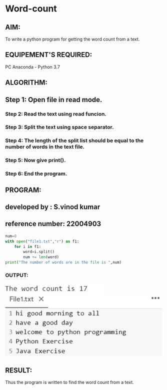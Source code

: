 # Word-count
## AIM:
To write a python program for getting the word count from a text.
## EQUIPEMENT'S REQUIRED: 
PC
Anaconda - Python 3.7
## ALGORITHM: 
## Step 1: Open file in read mode.

### Step 2: Read the text using read funcion.
 
### Step 3: Split the text using space separator.

### Step 4: The length of the split list should be equal to the number of words in the text file.

### Step 5: Now give print().

### Step 6: End the program.

## PROGRAM:
## developed by : S.vinod kumar
## reference number: 22004903
``` python
num=0
with open("file1.txt","r") as f1:
    for i in f1:
        word=i.split()
        num += len(word)
print("The number of words are in the file is ",num)

```
### OUTPUT:
![output](/output2.jpg)
![output](/output1.jpg)


## RESULT:
Thus the program is written to find the word count from a text.
